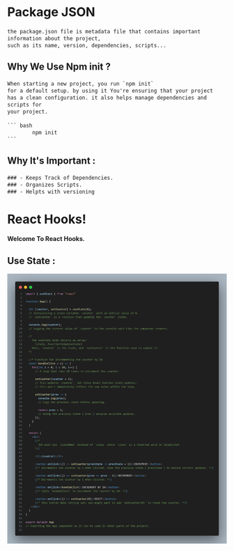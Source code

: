 
# Package JSON

    the package.json file is metadata file that contains important information about the project,
    such as its name, version, dependencies, scripts...

## Why We Use Npm init ? 

    When starting a new project, you run `npm init` 
    for a default setup. by using it You're ensuring that your project
    has a clean configuration. it also helps manage dependencies and scripts for
    your project. 

    ``` bash 
            npm init 
    ```

## Why It's Important : 

    ### - Keeps Track of Dependencies.
    ### - Organizes Scripts.
    ### - Helpts with versioning

# React Hooks!

#### Welcome To React Hooks.

## Use State : 
![use State Image](./courseScreenshots/useState.png)

